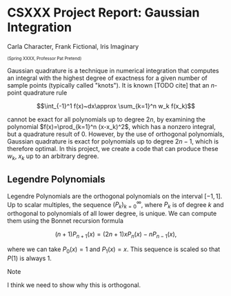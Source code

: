 # CSXXX Project Report: Gaussian Integration

Carla Character,
Frank Fictional,
Iris Imaginary

<sup><sub>(Spring XXXX, Professor Pat Pretend)</sub></sup>

Gaussian quadrature is a technique in numerical integration that computes an integral with the highest degree of exactness for a given number of sample points (typically called "knots").
It is known [TODO cite] that an $n$-point quadrature rule

$$\int_{-1}^1 f(x)~dx\approx \sum_{k=1}^n w_k f(x_k)$$

cannot be exact for all polynomials up to degree $2n$, by examining the polynomial $f(x)=\prod_{k=1}^n (x-x_k)^2$, which has a nonzero integral, but a quadrature result of 0. However, by the use of orthogonal polynomials, Gaussian quadrature is exact for polynomials up to degree $2n-1$, which is therefore optimal. In this project, we create a code that can produce these $w_k$, $x_k$ up to an arbitrary degree.

## Legendre Polynomials

Legendre Polynomials are the orthogonal polynomials on the interval $[-1,1]$. Up to scalar multiples, the sequence $(P_k)_{k=0}^\infty$, where $P_k$ is of degree $k$ and orthogonal to polynomials of all lower degree, is unique.
We can compute them using the Bonnet recursion formula

$$(n+1)P_{n+1}(x) = (2n+1) x P_n(x) - nP_{n-1}(x),$$

where we can take $P_0(x) = 1$ and $P_1(x) = x$. This sequence is scaled so that $P(1)$ is always $1$.

> [!NOTE]
> I think we need to show why this is orthogonal.
